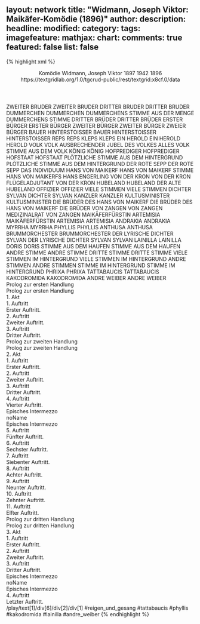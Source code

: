 layout: network
title: "Widmann, Joseph Viktor: Maikäfer-Komödie (1896)"
author:
description:
headline:
modified:
category:
tags:
imagefeature:
mathjax:
chart:
comments: true
featured: false
list: false
---
{% highlight xml %}
<?xml-model href="http://raw.githubusercontent.com/DLiNa/project/master/rules/lina.rnc"?><?xml-model href="http://raw.githubusercontent.com/DLiNa/project/master/rules/lina.sch"?>
<play xmlns="http://lina.digital">
  <header>
    <title>Maikäfer-Komödie</title>
    <subtitle/>
    <genretitle>Komödie</genretitle>
    <author>Widmann, Joseph Viktor</author>
    <date type="print" when="1897">1897</date>
    <date type="premiere" when="1942">1942</date>
    <date type="written" when="1896">1896</date>
    <source>https://textgridlab.org/1.0/tgcrud-public/rest/textgrid:x8cf.0/data</source>
  </header>
  <personae>
    <character>
      <name>ZWEITER BRUDER</name>
      <alias xml:id="zweiter_bruder">
        <name>ZWEITER BRUDER</name>
      </alias>
    </character>
    <character>
      <name>DRITTER BRUDER</name>
      <alias xml:id="dritter_bruder">
        <name>DRITTER BRUDER</name>
      </alias>
    </character>
    <character>
      <name>DUMMERCHEN</name>
      <alias xml:id="dummerchen">
        <name>DUMMERCHEN</name>
      </alias>
        <alias xml:id="dummerchens_stimme_aus_der_menge">
          <name>DUMMERCHENS STIMME AUS DER MENGE</name>
        </alias>
        <alias xml:id="dummerchens_stimme">
          <name>DUMMERCHENS STIMME</name>
        </alias>
    </character>
    <character>
      <name>DRITTER BRÜDER</name>
      <alias xml:id="dritter_brüder">
        <name>DRITTER BRÜDER</name>
      </alias>
    </character>
    <character>
      <name>ERSTER BÜRGER</name>
      <alias xml:id="erster_bürger">
        <name>ERSTER BÜRGER</name>
      </alias>
    </character>
    <character>
      <name>ZWEITER BÜRGER</name>
      <alias xml:id="zweiter_bürger">
        <name>ZWEITER BÜRGER</name>
      </alias>
      <alias xml:id="zweier_bürger">
        <name>ZWEIER BÜRGER</name>
      </alias>
    </character>
    <character>
      <name>BAUER HINTERSTOISSER</name>
      <alias xml:id="bauer_hinterstoisser">
        <name>BAUER HINTERSTOISSER</name>
      </alias>
      <alias xml:id="hinterstoisser">
        <name>HINTERSTOISSER</name>
      </alias>
    </character>
    <character>
      <name>REPS</name>
      <alias xml:id="reps">
        <name>REPS</name>
      </alias>
    </character>
    <character>
      <name>KLEPS</name>
      <alias xml:id="kleps">
        <name>KLEPS</name>
      </alias>
    </character>
    <character>
      <name>EIN HEROLD</name>
      <alias xml:id="ein_herold">
        <name>EIN HEROLD</name>
      </alias>
      <alias xml:id="herold">
        <name>HEROLD</name>
      </alias>
    </character>
    <character>
      <name>VOLK</name>
      <alias xml:id="volk">
        <name>VOLK</name>
      </alias>
      <alias xml:id="ausbrechender_jubel_des_volkes">
        <name>AUSBRECHENDER JUBEL DES VOLKES</name>
      </alias>
      <alias xml:id="alles_volk">
        <name>ALLES VOLK</name>
      </alias>
      <alias xml:id="stimme_aus_dem_volk">
        <name>STIMME AUS DEM VOLK</name>
      </alias>
    </character>
    <character>
      <name>KÖNIG</name>
      <alias xml:id="könig">
        <name>KÖNIG</name>
      </alias>
    </character>
    <character>
      <name>HOFPREDIGER</name>
      <alias xml:id="hofprediger">
        <name>HOFPREDIGER</name>
      </alias>
    </character>
    <character>
      <name>HOFSTAAT</name>
      <alias xml:id="hofstaat">
        <name>HOFSTAAT</name>
      </alias>
    </character>
    <character>
      <name>PLÖTZLICHE STIMME AUS DEM HINTERGRUND</name>
      <alias xml:id="plötzliche_stimme_aus_dem_hintergrund">
        <name>PLÖTZLICHE STIMME AUS DEM HINTERGRUND</name>
      </alias>
    </character>
    <character>
      <name>DER ROTE SEPP</name>
      <alias xml:id="der_rote_sepp">
        <name>DER ROTE SEPP</name>
      </alias>
      <alias xml:id="das_individuum">
        <name>DAS INDIVIDUUM</name>
      </alias>
    </character>
    <character>
      <name>HANS VON MAIKERF</name>
      <alias xml:id="hans_von_maikerf">
        <name>HANS VON MAIKERF</name>
      </alias>
      <alias xml:id="stimme_hans_von_maikerfs">
        <name>STIMME HANS VON MAIKERFS</name>
      </alias>
      <alias xml:id="hans_engerling">
        <name>HANS ENGERLING</name>
      </alias>
    </character>
    <character>
      <name>VON DER KRON</name>
      <alias xml:id="von_der_kron">
        <name>VON DER KRON</name>
      </alias>
      <alias xml:id="flügeladjutant_von_der_kron">
        <name>FLÜGELADJUTANT VON DER KRON</name>
      </alias>
    </character>
    <character>
      <name>HUBELAND</name>
      <alias xml:id="hubeland">
        <name>HUBELAND</name>
      </alias>
      <alias xml:id="der_alte_hubeland">
        <name>DER ALTE HUBELAND</name>
      </alias>
    </character>
    <character>
      <name>OFFIZIER</name>
      <alias xml:id="offizier">
        <name>OFFIZIER</name>
      </alias>
    </character>
    <character>
      <name>VIELE STIMMEN</name>
      <alias xml:id="viele_stimmen">
        <name>VIELE STIMMEN</name>
      </alias>
    </character>
    <character>
      <name>DICHTER SYLVAN</name>
      <alias xml:id="dichter_sylvan">
        <name>DICHTER SYLVAN</name>
      </alias>
    </character>
    <character>
      <name>KANZLER</name>
      <alias xml:id="kanzler">
        <name>KANZLER</name>
      </alias>
    </character>
    <character>
      <name>KULTUSMINISTER</name>
      <alias xml:id="kultusminister">
        <name>KULTUSMINISTER</name>
      </alias>
    </character>
    <character>
      <name>DIE BRÜDER DES HANS VON MAIKERF</name>
      <alias xml:id="die_brüder_des_hans_von_maikerf">
        <name>DIE BRÜDER DES HANS VON MAIKERF</name>
      </alias>
      <alias xml:id="die_brüder">
        <name>DIE BRÜDER</name>
      </alias>
    </character>
    <character>
      <name>VON ZANGEN</name>
      <alias xml:id="von_zangen">
        <name>VON ZANGEN</name>
      </alias>
      <alias xml:id="medizinalrat_von_zangen">
        <name>MEDIZINALRAT VON ZANGEN</name>
      </alias>
    </character>
    <character>
      <name>MAIKÄFERFÜRSTIN ARTEMISIA</name>
      <alias xml:id="maikäferfürstin_artemisia">
        <name>MAIKÄFERFÜRSTIN ARTEMISIA</name>
      </alias>
      <alias xml:id="artemisia">
        <name>ARTEMISIA</name>
      </alias>
    </character>
    <character>
      <name>ANDRAKIA</name>
      <alias xml:id="andrakia">
        <name>ANDRAKIA</name>
      </alias>
    </character>
    <character>
      <name>MYRRHA</name>
      <alias xml:id="myrrha">
        <name>MYRRHA</name>
      </alias>
    </character>
    <character>
      <name>PHYLLIS</name>
      <alias xml:id="phyllis">
        <name>PHYLLIS</name>
      </alias>
    </character>
    <character>
      <name>ANTHUSA</name>
      <alias xml:id="anthusa">
        <name>ANTHUSA</name>
      </alias>
    </character>
    <character>
      <name>BRUMMORCHESTER</name>
      <alias xml:id="brummorchester">
        <name>BRUMMORCHESTER</name>
      </alias>
    </character>
    <character>
      <name>DER LYRISCHE DICHTER SYLVAN</name>
      <alias xml:id="der_lyrische_dichter_sylvan">
        <name>DER LYRISCHE DICHTER SYLVAN</name>
      </alias>
      <alias xml:id="sylvan">
        <name>SYLVAN</name>
      </alias>
    </character>
    <character>
      <name>LAINILLA</name>
      <alias xml:id="lainilla">
        <name>LAINILLA</name>
      </alias>
    </character>
    <character>
      <name>DORIS</name>
      <alias xml:id="doris">
        <name>DORIS</name>
      </alias>
    </character>
    <character>
      <name>STIMME AUS DEM HAUFEN</name>
      <alias xml:id="stimme_aus_dem_haufen">
        <name>STIMME AUS DEM HAUFEN</name>
      </alias>
    </character>
    <character>
      <name>ANDRE STIMME</name>
      <alias xml:id="andre_stimme">
        <name>ANDRE STIMME</name>
      </alias>
    </character>
    <character>
      <name>DRITTE STIMME</name>
      <alias xml:id="dritte_stimme">
        <name>DRITTE STIMME</name>
      </alias>
    </character>
    <character>
      <name>VIELE STIMMEN IM HINTERGRUND</name>
      <alias xml:id="viele_stimmen_im_hintergrund">
        <name>VIELE STIMMEN IM HINTERGRUND</name>
      </alias>
    </character>
    <character>
      <name>ANDRE STIMMEN</name>
      <alias xml:id="andre_stimmen">
        <name>ANDRE STIMMEN</name>
      </alias>
    </character>
    <character>
      <name>STIMME IM HINTERGRUND</name>
      <alias xml:id="stimme_im_hintergrund">
        <name>STIMME IM HINTERGRUND</name>
      </alias>
    </character>
    <character>
      <name>PHRIXA</name>
      <alias xml:id="phrixa">
        <name>PHRIXA</name>
      </alias>
    </character>
    <character>
      <name>TATTABAUCIS</name>
      <alias xml:id="tattabaucis">
        <name>TATTABAUCIS</name>
      </alias>
    </character>
    <character>
      <name>KAKODROMIDA</name>
      <alias xml:id="kakodromida">
        <name>KAKODROMIDA</name>
      </alias>
    </character>
    <character>
      <name>ANDRE WEIBER</name>
      <alias xml:id="andre_weiber">
        <name>ANDRE WEIBER</name>
      </alias>
    </character>
  </personae>
  <text>
    <div>
      <head>Prolog zur ersten Handlung</head>
      <div>
        <head>Prolog zur ersten Handlung</head>
      </div>
    </div>
    <div>
      <head>1. Akt</head>
      <div>
        <head>1. Auftritt</head>
        <div>
          <head>Erster Auftritt.</head>
          <sp who="#hans_engerling">
            <amount n="13" unit="speech_acts"/>
            <amount n="429" unit="words"/>
            <amount n="6" unit="lines"/>
            <amount n="2336" unit="chars"/>
          </sp>
          <sp who="#zweiter_bruder">
            <amount n="6" unit="speech_acts"/>
            <amount n="63" unit="words"/>
            <amount n="5" unit="lines"/>
            <amount n="353" unit="chars"/>
          </sp>
          <sp who="#dritter_bruder">
            <amount n="5" unit="speech_acts"/>
            <amount n="111" unit="words"/>
            <amount n="2" unit="lines"/>
            <amount n="618" unit="chars"/>
          </sp>
          <sp who="#dummerchen">
            <amount n="6" unit="speech_acts"/>
            <amount n="33" unit="words"/>
            <amount n="6" unit="lines"/>
            <amount n="191" unit="chars"/>
          </sp>
          <sp who="#dritter_brüder">
            <amount n="1" unit="speech_acts"/>
            <amount n="10" unit="words"/>
            <amount n="1" unit="lines"/>
            <amount n="65" unit="chars"/>
          </sp>
        </div>
      </div>
      <div>
        <head>2. Auftritt</head>
        <div>
          <head>Zweiter Auftritt.</head>
          <sp who="#erster_bürger">
            <amount n="5" unit="speech_acts"/>
            <amount n="95" unit="words"/>
            <amount n="2" unit="lines"/>
            <amount n="562" unit="chars"/>
          </sp>
          <sp who="#zweiter_bürger">
            <amount n="5" unit="speech_acts"/>
            <amount n="83" unit="words"/>
            <amount n="2" unit="lines"/>
            <amount n="446" unit="chars"/>
          </sp>
          <sp who="#hans_engerling">
            <amount n="6" unit="speech_acts"/>
            <amount n="144" unit="words"/>
            <amount n="5" unit="lines"/>
            <amount n="768" unit="chars"/>
          </sp>
          <sp who="#bauer_hinterstoisser">
            <amount n="1" unit="speech_acts"/>
            <amount n="28" unit="words"/>
            <amount n="137" unit="chars"/>
          </sp>
          <sp who="#hinterstoisser">
            <amount n="4" unit="speech_acts"/>
            <amount n="80" unit="words"/>
            <amount n="1" unit="lines"/>
            <amount n="392" unit="chars"/>
          </sp>
        </div>
      </div>
      <div>
        <head>3. Auftritt</head>
        <div>
          <head>Dritter Auftritt.</head>
          <sp who="#reps">
            <amount n="8" unit="speech_acts"/>
            <amount n="68" unit="words"/>
            <amount n="6" unit="lines"/>
            <amount n="407" unit="chars"/>
          </sp>
          <sp who="#kleps">
            <amount n="8" unit="speech_acts"/>
            <amount n="74" unit="words"/>
            <amount n="7" unit="lines"/>
            <amount n="464" unit="chars"/>
          </sp>
          <sp who="#ein_herold">
            <amount n="1" unit="speech_acts"/>
            <amount n="5" unit="words"/>
            <amount n="1" unit="lines"/>
            <amount n="23" unit="chars"/>
          </sp>
          <sp who="#volk">
            <amount n="2" unit="speech_acts"/>
            <amount n="49" unit="words"/>
            <amount n="9" unit="lines"/>
            <amount n="262" unit="chars"/>
          </sp>
          <sp who="#könig">
            <amount n="42" unit="speech_acts"/>
            <amount n="1262" unit="words"/>
            <amount n="178" unit="lines"/>
            <amount n="6831" unit="chars"/>
          </sp>
          <sp who="#hofprediger">
            <amount n="7" unit="speech_acts"/>
            <amount n="140" unit="words"/>
            <amount n="18" unit="lines"/>
            <amount n="798" unit="chars"/>
          </sp>
          <sp who="#hofstaat">
            <amount n="1" unit="speech_acts"/>
            <amount n="7" unit="words"/>
            <amount n="1" unit="lines"/>
            <amount n="36" unit="chars"/>
          </sp>
          <sp who="#herold">
            <amount n="1" unit="speech_acts"/>
            <amount n="15" unit="words"/>
            <amount n="2" unit="lines"/>
            <amount n="82" unit="chars"/>
          </sp>
          <sp who="#plötzliche_stimme_aus_dem_hintergrund">
            <amount n="1" unit="speech_acts"/>
            <amount n="9" unit="words"/>
            <amount n="1" unit="lines"/>
            <amount n="47" unit="chars"/>
          </sp>
          <sp who="#hans_engerling">
            <amount n="1" unit="speech_acts"/>
            <amount n="2" unit="words"/>
            <amount n="1" unit="lines"/>
            <amount n="15" unit="chars"/>
          </sp>
          <sp who="#das_individuum">
            <amount n="1" unit="speech_acts"/>
            <amount n="6" unit="words"/>
            <amount n="1" unit="lines"/>
            <amount n="30" unit="chars"/>
          </sp>
          <sp who="#der_rote_sepp">
            <amount n="7" unit="speech_acts"/>
            <amount n="407" unit="words"/>
            <amount n="54" unit="lines"/>
            <amount n="2234" unit="chars"/>
          </sp>
          <sp who="#stimme_aus_dem_volk">
            <amount n="1" unit="speech_acts"/>
            <amount n="8" unit="words"/>
            <amount n="2" unit="lines"/>
            <amount n="47" unit="chars"/>
          </sp>
          <sp who="#dummerchens_stimme_aus_der_menge">
            <amount n="1" unit="speech_acts"/>
            <amount n="4" unit="words"/>
            <amount n="1" unit="lines"/>
            <amount n="13" unit="chars"/>
          </sp>
          <sp who="#ausbrechender_jubel_des_volkes">
            <amount n="1" unit="speech_acts"/>
            <amount n="26" unit="words"/>
            <amount n="169" unit="chars"/>
          </sp>
          <sp who="#alles_volk">
            <amount n="1" unit="speech_acts"/>
            <amount n="3" unit="words"/>
            <amount n="1" unit="lines"/>
            <amount n="17" unit="chars"/>
          </sp>
          <sp who="#hans_von_maikerf">
            <amount n="9" unit="speech_acts"/>
            <amount n="130" unit="words"/>
            <amount n="9" unit="lines"/>
            <amount n="696" unit="chars"/>
          </sp>
          <sp who="#von_der_kron">
            <amount n="2" unit="speech_acts"/>
            <amount n="20" unit="words"/>
            <amount n="2" unit="lines"/>
            <amount n="123" unit="chars"/>
          </sp>
          <sp who="#hubeland">
            <amount n="11" unit="speech_acts"/>
            <amount n="117" unit="words"/>
            <amount n="17" unit="lines"/>
            <amount n="557" unit="chars"/>
          </sp>
          <sp who="#offizier">
            <amount n="1" unit="speech_acts"/>
            <amount n="27" unit="words"/>
            <amount n="4" unit="lines"/>
            <amount n="164" unit="chars"/>
          </sp>
          <sp who="#viele_stimmen">
            <amount n="1" unit="speech_acts"/>
            <amount n="6" unit="words"/>
            <amount n="1" unit="lines"/>
            <amount n="34" unit="chars"/>
          </sp>
          <sp who="#dichter_sylvan">
            <amount n="1" unit="speech_acts"/>
            <amount n="2" unit="words"/>
            <amount n="1" unit="lines"/>
            <amount n="14" unit="chars"/>
          </sp>
          <sp who="#dummerchen">
            <amount n="2" unit="speech_acts"/>
            <amount n="11" unit="words"/>
            <amount n="2" unit="lines"/>
            <amount n="57" unit="chars"/>
          </sp>
        </div>
      </div>
    </div>
    <div>
      <head>Prolog zur zweiten Handlung</head>
      <div>
        <head>Prolog zur zweiten Handlung</head>
      </div>
    </div>
    <div>
      <head>2. Akt</head>
      <div>
        <head>1. Auftritt</head>
        <div>
          <head>Erster Auftritt.</head>
          <sp who="#könig">
            <amount n="9" unit="speech_acts"/>
            <amount n="490" unit="words"/>
            <amount n="69" unit="lines"/>
            <amount n="2709" unit="chars"/>
          </sp>
          <sp who="#kanzler">
            <amount n="3" unit="speech_acts"/>
            <amount n="107" unit="words"/>
            <amount n="16" unit="lines"/>
            <amount n="593" unit="chars"/>
          </sp>
          <sp who="#kultusminister">
            <amount n="1" unit="speech_acts"/>
            <amount n="65" unit="words"/>
            <amount n="12" unit="lines"/>
            <amount n="416" unit="chars"/>
          </sp>
          <sp who="#hofprediger">
            <amount n="3" unit="speech_acts"/>
            <amount n="48" unit="words"/>
            <amount n="8" unit="lines"/>
            <amount n="278" unit="chars"/>
          </sp>
          <sp who="#flügeladjutant_von_der_kron">
            <amount n="1" unit="speech_acts"/>
            <amount n="8" unit="words"/>
            <amount n="1" unit="lines"/>
            <amount n="39" unit="chars"/>
          </sp>
          <sp who="#von_der_kron">
            <amount n="1" unit="speech_acts"/>
            <amount n="21" unit="words"/>
            <amount n="4" unit="lines"/>
            <amount n="141" unit="chars"/>
          </sp>
          <sp who="#der_rote_sepp">
            <amount n="3" unit="speech_acts"/>
            <amount n="188" unit="words"/>
            <amount n="26" unit="lines"/>
            <amount n="1036" unit="chars"/>
          </sp>
        </div>
      </div>
      <div>
        <head>2. Auftritt</head>
        <div>
          <head>Zweiter Auftritt.</head>
          <sp who="#erster_bürger">
            <amount n="19" unit="speech_acts"/>
            <amount n="213" unit="words"/>
            <amount n="15" unit="lines"/>
            <amount n="1138" unit="chars"/>
          </sp>
          <sp who="#zweiter_bürger">
            <amount n="19" unit="speech_acts"/>
            <amount n="261" unit="words"/>
            <amount n="14" unit="lines"/>
            <amount n="1410" unit="chars"/>
          </sp>
          <sp who="#hans_von_maikerf">
            <amount n="16" unit="speech_acts"/>
            <amount n="342" unit="words"/>
            <amount n="8" unit="lines"/>
            <amount n="1911" unit="chars"/>
          </sp>
          <sp who="#hinterstoisser">
            <amount n="8" unit="speech_acts"/>
            <amount n="199" unit="words"/>
            <amount n="4" unit="lines"/>
            <amount n="1065" unit="chars"/>
          </sp>
          <sp who="#hubeland">
            <amount n="1" unit="speech_acts"/>
            <amount n="3" unit="words"/>
            <amount n="1" unit="lines"/>
            <amount n="16" unit="chars"/>
          </sp>
          <sp who="#zweier_bürger">
            <amount n="1" unit="speech_acts"/>
            <amount n="4" unit="words"/>
            <amount n="1" unit="lines"/>
            <amount n="16" unit="chars"/>
          </sp>
          <sp who="#dummerchen">
            <amount n="1" unit="speech_acts"/>
            <amount n="11" unit="words"/>
            <amount n="1" unit="lines"/>
            <amount n="45" unit="chars"/>
          </sp>
          <sp who="#dritter_bruder">
            <amount n="1" unit="speech_acts"/>
            <amount n="7" unit="words"/>
            <amount n="1" unit="lines"/>
            <amount n="48" unit="chars"/>
          </sp>
          <sp who="#die_brüder_des_hans_von_maikerf">
            <amount n="1" unit="speech_acts"/>
            <amount n="3" unit="words"/>
            <amount n="1" unit="lines"/>
            <amount n="16" unit="chars"/>
          </sp>
          <sp who="#die_brüder">
            <amount n="1" unit="speech_acts"/>
            <amount n="4" unit="words"/>
            <amount n="1" unit="lines"/>
            <amount n="17" unit="chars"/>
          </sp>
        </div>
      </div>
      <div>
        <head>3. Auftritt</head>
        <div>
          <head>Dritter Auftritt.</head>
          <sp who="#könig">
            <amount n="18" unit="speech_acts"/>
            <amount n="420" unit="words"/>
            <amount n="64" unit="lines"/>
            <amount n="2335" unit="chars"/>
          </sp>
          <sp who="#von_zangen">
            <amount n="4" unit="speech_acts"/>
            <amount n="16" unit="words"/>
            <amount n="5" unit="lines"/>
            <amount n="97" unit="chars"/>
          </sp>
          <sp who="#hans_von_maikerf">
            <amount n="6" unit="speech_acts"/>
            <amount n="90" unit="words"/>
            <amount n="15" unit="lines"/>
            <amount n="448" unit="chars"/>
          </sp>
          <sp who="#der_alte_hubeland">
            <amount n="1" unit="speech_acts"/>
            <amount n="7" unit="words"/>
            <amount n="1" unit="lines"/>
            <amount n="36" unit="chars"/>
          </sp>
          <sp who="#hubeland">
            <amount n="6" unit="speech_acts"/>
            <amount n="66" unit="words"/>
            <amount n="12" unit="lines"/>
            <amount n="372" unit="chars"/>
          </sp>
        </div>
      </div>
      <div>
        <head>4. Auftritt</head>
        <div>
          <head>Vierter Auftritt.</head>
          <sp who="#von_der_kron">
            <amount n="5" unit="speech_acts"/>
            <amount n="389" unit="words"/>
            <amount n="53" unit="lines"/>
            <amount n="2114" unit="chars"/>
          </sp>
          <sp who="#könig">
            <amount n="7" unit="speech_acts"/>
            <amount n="105" unit="words"/>
            <amount n="17" unit="lines"/>
            <amount n="576" unit="chars"/>
          </sp>
          <sp who="#hofprediger">
            <amount n="3" unit="speech_acts"/>
            <amount n="188" unit="words"/>
            <amount n="27" unit="lines"/>
            <amount n="998" unit="chars"/>
          </sp>
          <sp who="#medizinalrat_von_zangen">
            <amount n="1" unit="speech_acts"/>
            <amount n="6" unit="words"/>
            <amount n="1" unit="lines"/>
            <amount n="42" unit="chars"/>
          </sp>
        </div>
      </div>
      <div>
        <head>Episches Intermezzo</head>
        <div>
          <head>noName</head>
          <div>
            <head>Episches Intermezzo</head>
          </div>
        </div>
      </div>
      <div>
        <head>5. Auftritt</head>
        <div>
          <head>Fünfter Auftritt.</head>
          <sp who="#maikäferfürstin_artemisia">
            <amount n="1" unit="speech_acts"/>
            <amount n="7" unit="words"/>
            <amount n="1" unit="lines"/>
            <amount n="34" unit="chars"/>
          </sp>
          <sp who="#andrakia">
            <amount n="8" unit="speech_acts"/>
            <amount n="106" unit="words"/>
            <amount n="20" unit="lines"/>
            <amount n="592" unit="chars"/>
          </sp>
          <sp who="#artemisia">
            <amount n="15" unit="speech_acts"/>
            <amount n="218" unit="words"/>
            <amount n="45" unit="lines"/>
            <amount n="1167" unit="chars"/>
          </sp>
          <sp who="#myrrha">
            <amount n="4" unit="speech_acts"/>
            <amount n="28" unit="words"/>
            <amount n="6" unit="lines"/>
            <amount n="147" unit="chars"/>
          </sp>
          <sp who="#phyllis">
            <amount n="1" unit="speech_acts"/>
            <amount n="8" unit="words"/>
            <amount n="1" unit="lines"/>
            <amount n="33" unit="chars"/>
          </sp>
          <sp who="#anthusa">
            <amount n="7" unit="speech_acts"/>
            <amount n="155" unit="words"/>
            <amount n="28" unit="lines"/>
            <amount n="781" unit="chars"/>
          </sp>
        </div>
      </div>
      <div>
        <head>6. Auftritt</head>
        <div>
          <head>Sechster Auftritt.</head>
          <sp who="#dummerchen">
            <amount n="12" unit="speech_acts"/>
            <amount n="211" unit="words"/>
            <amount n="37" unit="lines"/>
            <amount n="1031" unit="chars"/>
          </sp>
          <sp who="#anthusa">
            <amount n="11" unit="speech_acts"/>
            <amount n="120" unit="words"/>
            <amount n="21" unit="lines"/>
            <amount n="622" unit="chars"/>
          </sp>
          <sp who="#stimme_hans_von_maikerfs">
            <amount n="1" unit="speech_acts"/>
            <amount n="5" unit="words"/>
            <amount n="1" unit="lines"/>
            <amount n="34" unit="chars"/>
          </sp>
        </div>
      </div>
      <div>
        <head>7. Auftritt</head>
        <div>
          <head>Siebenter Auftritt.</head>
          <sp who="#hans_von_maikerf">
            <amount n="8" unit="speech_acts"/>
            <amount n="117" unit="words"/>
            <amount n="25" unit="lines"/>
            <amount n="675" unit="chars"/>
          </sp>
          <sp who="#dummerchen">
            <amount n="10" unit="speech_acts"/>
            <amount n="66" unit="words"/>
            <amount n="13" unit="lines"/>
            <amount n="332" unit="chars"/>
          </sp>
          <sp who="#zweiter_bruder">
            <amount n="3" unit="speech_acts"/>
            <amount n="19" unit="words"/>
            <amount n="4" unit="lines"/>
            <amount n="87" unit="chars"/>
          </sp>
          <sp who="#dritter_bruder">
            <amount n="4" unit="speech_acts"/>
            <amount n="39" unit="words"/>
            <amount n="8" unit="lines"/>
            <amount n="214" unit="chars"/>
          </sp>
        </div>
      </div>
      <div>
        <head>8. Auftritt</head>
        <div>
          <head>Achter Auftritt.</head>
          <sp who="#anthusa">
            <amount n="1" unit="speech_acts"/>
            <amount n="184" unit="words"/>
            <amount n="33" unit="lines"/>
            <amount n="1025" unit="chars"/>
          </sp>
        </div>
      </div>
      <div>
        <head>9. Auftritt</head>
        <div>
          <head>Neunter Auftritt.</head>
          <sp who="#könig">
            <amount n="10" unit="speech_acts"/>
            <amount n="241" unit="words"/>
            <amount n="44" unit="lines"/>
            <amount n="1330" unit="chars"/>
          </sp>
          <sp who="#anthusa">
            <amount n="8" unit="speech_acts"/>
            <amount n="155" unit="words"/>
            <amount n="27" unit="lines"/>
            <amount n="795" unit="chars"/>
          </sp>
        </div>
      </div>
      <div>
        <head>10. Auftritt</head>
        <div>
          <head>Zehnter Auftritt.</head>
          <sp who="#von_der_kron">
            <amount n="2" unit="speech_acts"/>
            <amount n="53" unit="words"/>
            <amount n="12" unit="lines"/>
            <amount n="295" unit="chars"/>
          </sp>
          <sp who="#anthusa">
            <amount n="6" unit="speech_acts"/>
            <amount n="95" unit="words"/>
            <amount n="17" unit="lines"/>
            <amount n="479" unit="chars"/>
          </sp>
          <sp who="#könig">
            <amount n="2" unit="speech_acts"/>
            <amount n="45" unit="words"/>
            <amount n="10" unit="lines"/>
            <amount n="246" unit="chars"/>
          </sp>
          <sp who="#dummerchens_stimme">
            <amount n="1" unit="speech_acts"/>
            <amount n="5" unit="words"/>
            <amount n="1" unit="lines"/>
            <amount n="37" unit="chars"/>
          </sp>
          <sp who="#dummerchen">
            <amount n="4" unit="speech_acts"/>
            <amount n="37" unit="words"/>
            <amount n="6" unit="lines"/>
            <amount n="180" unit="chars"/>
          </sp>
          <sp who="#andrakia">
            <amount n="1" unit="speech_acts"/>
            <amount n="79" unit="words"/>
            <amount n="16" unit="lines"/>
            <amount n="418" unit="chars"/>
          </sp>
        </div>
      </div>
      <div>
        <head>11. Auftritt</head>
        <div>
          <head>Elfter Auftritt.</head>
          <sp who="#kanzler">
            <amount n="9" unit="speech_acts"/>
            <amount n="159" unit="words"/>
            <amount n="25" unit="lines"/>
            <amount n="859" unit="chars"/>
          </sp>
          <sp who="#artemisia">
            <amount n="18" unit="speech_acts"/>
            <amount n="643" unit="words"/>
            <amount n="92" unit="lines"/>
            <amount n="3556" unit="chars"/>
          </sp>
          <sp who="#andrakia">
            <amount n="3" unit="speech_acts"/>
            <amount n="29" unit="words"/>
            <amount n="4" unit="lines"/>
            <amount n="147" unit="chars"/>
          </sp>
          <sp who="#reps">
            <amount n="6" unit="speech_acts"/>
            <amount n="73" unit="words"/>
            <amount n="11" unit="lines"/>
            <amount n="380" unit="chars"/>
          </sp>
          <sp who="#kleps">
            <amount n="5" unit="speech_acts"/>
            <amount n="38" unit="words"/>
            <amount n="7" unit="lines"/>
            <amount n="209" unit="chars"/>
          </sp>
          <sp who="#könig">
            <amount n="27" unit="speech_acts"/>
            <amount n="920" unit="words"/>
            <amount n="132" unit="lines"/>
            <amount n="5065" unit="chars"/>
          </sp>
          <sp who="#brummorchester">
            <amount n="2" unit="speech_acts"/>
            <amount n="114" unit="words"/>
            <amount n="28" unit="lines"/>
            <amount n="598" unit="chars"/>
          </sp>
          <sp who="#phyllis">
            <amount n="3" unit="speech_acts"/>
            <amount n="14" unit="words"/>
            <amount n="3" unit="lines"/>
            <amount n="90" unit="chars"/>
          </sp>
          <sp who="#der_lyrische_dichter_sylvan">
            <amount n="1" unit="speech_acts"/>
            <amount n="6" unit="words"/>
            <amount n="1" unit="lines"/>
            <amount n="36" unit="chars"/>
          </sp>
          <sp who="#myrrha">
            <amount n="2" unit="speech_acts"/>
            <amount n="15" unit="words"/>
            <amount n="2" unit="lines"/>
            <amount n="89" unit="chars"/>
          </sp>
          <sp who="#sylvan">
            <amount n="2" unit="speech_acts"/>
            <amount n="23" unit="words"/>
            <amount n="3" unit="lines"/>
            <amount n="125" unit="chars"/>
          </sp>
          <sp who="#hofprediger">
            <amount n="6" unit="speech_acts"/>
            <amount n="104" unit="words"/>
            <amount n="14" unit="lines"/>
            <amount n="584" unit="chars"/>
          </sp>
          <sp who="#hans_von_maikerf">
            <amount n="1" unit="speech_acts"/>
            <amount n="17" unit="words"/>
            <amount n="2" unit="lines"/>
            <amount n="91" unit="chars"/>
          </sp>
          <sp who="#hinterstoisser">
            <amount n="1" unit="speech_acts"/>
            <amount n="33" unit="words"/>
            <amount n="4" unit="lines"/>
            <amount n="165" unit="chars"/>
          </sp>
          <sp who="#zweiter_bürger">
            <amount n="3" unit="speech_acts"/>
            <amount n="32" unit="words"/>
            <amount n="5" unit="lines"/>
            <amount n="141" unit="chars"/>
          </sp>
          <sp who="#erster_bürger">
            <amount n="3" unit="speech_acts"/>
            <amount n="19" unit="words"/>
            <amount n="4" unit="lines"/>
            <amount n="95" unit="chars"/>
          </sp>
          <sp who="#von_zangen">
            <amount n="4" unit="speech_acts"/>
            <amount n="55" unit="words"/>
            <amount n="8" unit="lines"/>
            <amount n="303" unit="chars"/>
          </sp>
          <sp who="#lainilla">
            <amount n="2" unit="speech_acts"/>
            <amount n="9" unit="words"/>
            <amount n="2" unit="lines"/>
            <amount n="58" unit="chars"/>
          </sp>
          <sp who="#von_der_kron">
            <amount n="7" unit="speech_acts"/>
            <amount n="41" unit="words"/>
            <amount n="8" unit="lines"/>
            <amount n="195" unit="chars"/>
          </sp>
          <sp who="#doris">
            <amount n="6" unit="speech_acts"/>
            <amount n="102" unit="words"/>
            <amount n="16" unit="lines"/>
            <amount n="552" unit="chars"/>
          </sp>
          <sp who="#stimme_aus_dem_haufen">
            <amount n="1" unit="speech_acts"/>
            <amount n="4" unit="words"/>
            <amount n="1" unit="lines"/>
            <amount n="18" unit="chars"/>
          </sp>
          <sp who="#andre_stimme">
            <amount n="1" unit="speech_acts"/>
            <amount n="9" unit="words"/>
            <amount n="2" unit="lines"/>
            <amount n="68" unit="chars"/>
          </sp>
          <sp who="#dritte_stimme">
            <amount n="1" unit="speech_acts"/>
            <amount n="18" unit="words"/>
            <amount n="3" unit="lines"/>
            <amount n="122" unit="chars"/>
          </sp>
          <sp who="#viele_stimmen_im_hintergrund">
            <amount n="1" unit="speech_acts"/>
            <amount n="5" unit="words"/>
            <amount n="1" unit="lines"/>
            <amount n="23" unit="chars"/>
          </sp>
          <sp who="#andre_stimmen">
            <amount n="1" unit="speech_acts"/>
            <amount n="4" unit="words"/>
            <amount n="1" unit="lines"/>
            <amount n="18" unit="chars"/>
          </sp>
          <sp who="#stimme_im_hintergrund">
            <amount n="1" unit="speech_acts"/>
            <amount n="6" unit="words"/>
            <amount n="1" unit="lines"/>
            <amount n="34" unit="chars"/>
          </sp>
          <sp who="#der_rote_sepp">
            <amount n="13" unit="speech_acts"/>
            <amount n="415" unit="words"/>
            <amount n="54" unit="lines"/>
            <amount n="2177" unit="chars"/>
          </sp>
          <sp who="#der_alte_hubeland">
            <amount n="2" unit="speech_acts"/>
            <amount n="122" unit="words"/>
            <amount n="18" unit="lines"/>
            <amount n="736" unit="chars"/>
          </sp>
        </div>
      </div>
    </div>
    <div>
      <head>Prolog zur dritten Handlung</head>
      <div>
        <head>Prolog zur dritten Handlung</head>
      </div>
    </div>
    <div>
      <head>3. Akt</head>
      <div>
        <head>1. Auftritt</head>
        <div>
          <head>Erster Auftritt.</head>
          <sp who="#phrixa">
            <amount n="8" unit="speech_acts"/>
            <amount n="123" unit="words"/>
            <amount n="6" unit="lines"/>
            <amount n="667" unit="chars"/>
          </sp>
          <sp who="#hans_von_maikerf">
            <amount n="10" unit="speech_acts"/>
            <amount n="215" unit="words"/>
            <amount n="11" unit="lines"/>
            <amount n="1215" unit="chars"/>
          </sp>
          <sp who="#dritter_bruder">
            <amount n="6" unit="speech_acts"/>
            <amount n="184" unit="words"/>
            <amount n="4" unit="lines"/>
            <amount n="984" unit="chars"/>
          </sp>
          <sp who="#zweiter_bruder">
            <amount n="6" unit="speech_acts"/>
            <amount n="100" unit="words"/>
            <amount n="3" unit="lines"/>
            <amount n="555" unit="chars"/>
          </sp>
          <sp who="#reps">
            <amount n="10" unit="speech_acts"/>
            <amount n="92" unit="words"/>
            <amount n="13" unit="lines"/>
            <amount n="583" unit="chars"/>
          </sp>
          <sp who="#kleps">
            <amount n="9" unit="speech_acts"/>
            <amount n="225" unit="words"/>
            <amount n="5" unit="lines"/>
            <amount n="1347" unit="chars"/>
          </sp>
          <sp who="#zweiter_bürger">
            <amount n="2" unit="speech_acts"/>
            <amount n="16" unit="words"/>
            <amount n="2" unit="lines"/>
            <amount n="93" unit="chars"/>
          </sp>
          <sp who="#erster_bürger">
            <amount n="1" unit="speech_acts"/>
            <amount n="11" unit="words"/>
            <amount n="1" unit="lines"/>
            <amount n="56" unit="chars"/>
          </sp>
          <sp who="#hinterstoisser">
            <amount n="2" unit="speech_acts"/>
            <amount n="24" unit="words"/>
            <amount n="1" unit="lines"/>
            <amount n="137" unit="chars"/>
          </sp>
          <sp who="#kleps #reps">
            <amount n="1" unit="speech_acts"/>
            <amount n="3" unit="words"/>
            <amount n="1" unit="lines"/>
            <amount n="18" unit="chars"/>
          </sp>
        </div>
      </div>
      <div>
        <head>2. Auftritt</head>
        <div>
          <head>Zweiter Auftritt.</head>
          <sp who="#tattabaucis">
            <amount n="22" unit="speech_acts"/>
            <amount n="694" unit="words"/>
            <amount n="99" unit="lines"/>
            <amount n="3738" unit="chars"/>
          </sp>
          <sp who="#phyllis">
            <amount n="14" unit="speech_acts"/>
            <amount n="200" unit="words"/>
            <amount n="33" unit="lines"/>
            <amount n="1067" unit="chars"/>
          </sp>
          <sp who="#kakodromida">
            <amount n="12" unit="speech_acts"/>
            <amount n="100" unit="words"/>
            <amount n="17" unit="lines"/>
            <amount n="538" unit="chars"/>
          </sp>
          <sp who="#lainilla">
            <amount n="7" unit="speech_acts"/>
            <amount n="91" unit="words"/>
            <amount n="14" unit="lines"/>
            <amount n="493" unit="chars"/>
          </sp>
          <sp who="#andre_weiber">
            <amount n="1" unit="speech_acts"/>
            <amount n="6" unit="words"/>
            <amount n="1" unit="lines"/>
            <amount n="28" unit="chars"/>
          </sp>
          <sp who="#tattabaucis #phyllis #kakodromida #lainilla #andre_weiber">
            <amount n="1" unit="speech_acts"/>
            <amount n="37" unit="words"/>
            <amount n="8" unit="lines"/>
            <amount n="202" unit="chars"/>
          </sp>
          <sp who="#anthusa">
            <amount n="15" unit="speech_acts"/>
            <amount n="273" unit="words"/>
            <amount n="45" unit="lines"/>
            <amount n="1484" unit="chars"/>
          </sp>
          <sp who="#phrixa">
            <amount n="1" unit="speech_acts"/>
            <amount n="8" unit="words"/>
            <amount n="2" unit="lines"/>
            <amount n="37" unit="chars"/>
          </sp>
          <sp who="#der_lyrische_dichter_sylvan">
            <amount n="1" unit="speech_acts"/>
            <amount n="182" unit="words"/>
            <amount n="28" unit="lines"/>
            <amount n="1035" unit="chars"/>
          </sp>
          <sp who="#sylvan">
            <amount n="21" unit="speech_acts"/>
            <amount n="271" unit="words"/>
            <amount n="47" unit="lines"/>
            <amount n="1483" unit="chars"/>
          </sp>
        </div>
      </div>
      <div>
        <head>3. Auftritt</head>
        <div>
          <head>Dritter Auftritt.</head>
          <sp who="#könig">
            <amount n="17" unit="speech_acts"/>
            <amount n="437" unit="words"/>
            <amount n="65" unit="lines"/>
            <amount n="2419" unit="chars"/>
          </sp>
          <sp who="#der_rote_sepp">
            <amount n="13" unit="speech_acts"/>
            <amount n="952" unit="words"/>
            <amount n="133" unit="lines"/>
            <amount n="5347" unit="chars"/>
          </sp>
          <sp who="#von_der_kron">
            <amount n="11" unit="speech_acts"/>
            <amount n="842" unit="words"/>
            <amount n="111" unit="lines"/>
            <amount n="4531" unit="chars"/>
          </sp>
          <sp who="#hinterstoisser">
            <amount n="2" unit="speech_acts"/>
            <amount n="79" unit="words"/>
            <amount n="11" unit="lines"/>
            <amount n="435" unit="chars"/>
          </sp>
        </div>
      </div>
      <div>
        <head>Episches Intermezzo</head>
        <div>
          <head>noName</head>
          <div>
            <head>Episches Intermezzo</head>
          </div>
        </div>
      </div>
      <div>
        <head>4. Auftritt</head>
        <div>
          <head>Letzter Auftritt.</head>
          <sp who="#könig">
            <amount n="11" unit="speech_acts"/>
            <amount n="639" unit="words"/>
            <amount n="88" unit="lines"/>
            <amount n="3356" unit="chars"/>
          </sp>
          <sp who="#der_rote_sepp">
            <amount n="11" unit="speech_acts"/>
            <amount n="302" unit="words"/>
            <amount n="41" unit="lines"/>
            <amount n="1517" unit="chars"/>
          </sp>
          <sp who="#hinterstoisser">
            <amount n="2" unit="speech_acts"/>
            <amount n="57" unit="words"/>
            <amount n="7" unit="lines"/>
            <amount n="288" unit="chars"/>
          </sp>
          <sp who="#von_der_kron">
            <amount n="2" unit="speech_acts"/>
            <amount n="36" unit="words"/>
            <amount n="5" unit="lines"/>
            <amount n="183" unit="chars"/>
          </sp>
        </div>
      </div>
    </div>
  </text>
  <documentation>
    <change n="1" type="other" who="peertrilcke">
      <path>/play/text[1]/div[6]/div[2]/div[1]</path>
      <orig>#reigen_und_gesang</orig>
      <corr>#tattabaucis #phyllis #kakodromida #lainilla #andre_weiber</corr>
      <comment/>
    </change>
  </documentation>
</play>
{% endhighlight %}
